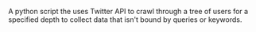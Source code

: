 A python script the uses Twitter API to crawl through a tree of users for a specified depth to collect data that isn't bound by queries or keywords.

